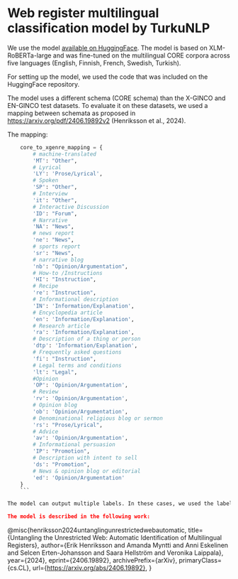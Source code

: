 # Web register multilingual classification model by TurkuNLP

We use the model [available on HuggingFace](https://huggingface.co/TurkuNLP/web-register-classification-multilingual). The model is based on XLM-RoBERTa-large and was fine-tuned on the multilingual CORE corpora across five languages (English, Finnish, French, Swedish, Turkish).

For setting up the model, we used the code that was included on the HuggingFace repository.

The model uses a different schema (CORE schema) than the X-GINCO and EN-GINCO test datasets. To evaluate it on these datasets, we used a mapping between schemata as proposed in https://arxiv.org/pdf/2406.19892v2 (Henriksson et al., 2024).

The mapping:
```python
	core_to_xgenre_mapping = {
		# machine-translated
		'MT': "Other",
		# Lyrical
		'LY': 'Prose/Lyrical',
		# Spoken
		'SP': "Other",
		# Interview
		'it': "Other",
		# Interactive Discussion
		'ID': "Forum",
		# Narrative
		'NA': "News",
		# news report
		'ne': "News",
		# sports report
		'sr': "News",
		# narrative blog
		'nb': "Opinion/Argumentation", 
		# How-to /Instructions
		'HI': "Instruction",
		# Recipe
		're': "Instruction",
		# Informational description
		'IN': 'Information/Explanation',
		# Encyclopedia article
		'en': 'Information/Explanation',
		# Research article
		'ra': 'Information/Explanation', 
		# Description of a thing or person
		'dtp': 'Information/Explanation',
		# Frequently asked questions
		'fi': "Instruction",
		# Legal terms and conditions
		'lt': "Legal",
		#Opinion
		'OP': 'Opinion/Argumentation',
		# Review
		'rv': 'Opinion/Argumentation',
		# Opinion blog
		'ob': 'Opinion/Argumentation',
		# Denominational religious blog or sermon
		'rs': "Prose/Lyrical",
		# Advice
		'av': 'Opinion/Argumentation',
		# Informational persuasion
		'IP': "Promotion",
		# Description with intent to sell
		'ds': "Promotion",
		# News & opinion blog or editorial
		'ed': 'Opinion/Argumentation'
	}
	```

The model can output multiple labels. In these cases, we used the label that is more specific (that is, a subcategory, e.g., 'ed') for the mapping. If the model didn't output any label, the output was mapped to "Mix" which is similar to how we use the X-GENRE classifier. If the model outputted more than one main category, the output is labelled as "Mix".

The model is described in the following work:

```
@misc{henriksson2024untanglingunrestrictedwebautomatic,
      title={Untangling the Unrestricted Web: Automatic Identification of Multilingual Registers}, 
      author={Erik Henriksson and Amanda Myntti and Anni Eskelinen and Selcen Erten-Johansson and Saara Hellström and Veronika Laippala},
      year={2024},
      eprint={2406.19892},
      archivePrefix={arXiv},
      primaryClass={cs.CL},
      url={https://arxiv.org/abs/2406.19892}, 
}
```